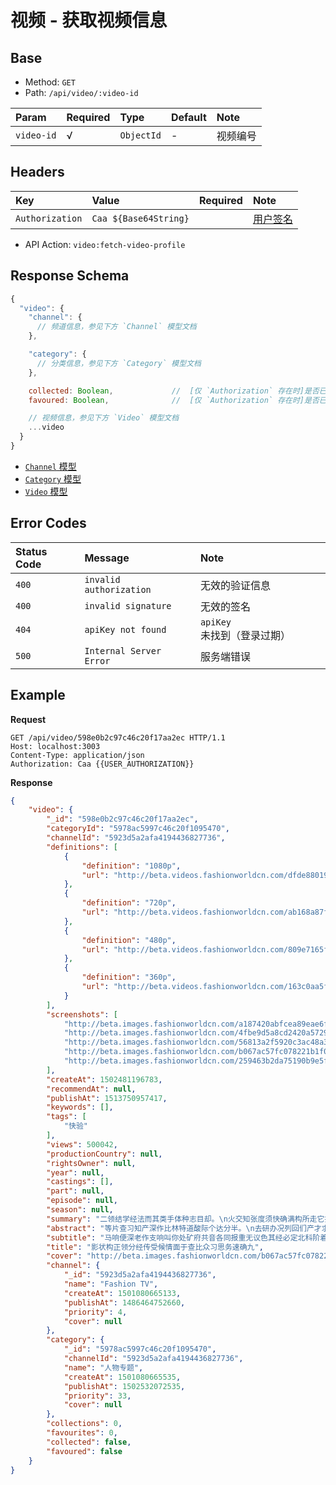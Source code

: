 # 视频 - 获取视频信息

## Base

* Method: `GET`
* Path: `/api/video/:video-id`

Param      | Required | Type       | Default | Note
:--------- | :------- | :--------- | :------ | :----
`video-id` | √        | `ObjectId` | -       | 视频编号

## Headers

Key             | Value                 | Required | Note
:-------------- | :-------------------- | :------: | :--------------------
`Authorization` | `Caa ${Base64String}` |          | [用户签名][signature]

* API Action: `video:fetch-video-profile`

## Response Schema

```js
{
  "video": {
    "channel": {
      // 频道信息，参见下方 `Channel` 模型文档
    },

    "category": {
      // 分类信息，参见下方 `Category` 模型文档
    },

    collected: Boolean,             //  [仅 `Authorization` 存在时]是否已收藏
    favoured: Boolean,              //  [仅 `Authorization` 存在时]是否已点赞

    // 视频信息，参见下方 `Video` 模型文档
    ...video
  }
}
```

* [`Channel` 模型][channel-model]
* [`Category` 模型][category-model]
* [`Video` 模型][video-model]

## Error Codes

Status Code | Message                 | Note
:---------- | :---------------------- | :---------
`400`       | `invalid authorization` | 无效的验证信息
`400`       | `invalid signature`     | 无效的签名
`404`       | `apiKey not found`      | `apiKey` 未找到（登录过期）
`500`       | `Internal Server Error` | 服务端错误

## Example

**Request**

```
GET /api/video/598e0b2c97c46c20f17aa2ec HTTP/1.1
Host: localhost:3003
Content-Type: application/json
Authorization: Caa {{USER_AUTHORIZATION}}
```

**Response**

```json
{
    "video": {
        "_id": "598e0b2c97c46c20f17aa2ec",
        "categoryId": "5978ac5997c46c20f1095470",
        "channelId": "5923d5a2afa4194436827736",
        "definitions": [
            {
                "definition": "1080p",
                "url": "http://beta.videos.fashionworldcn.com/dfde88019a6d2018bc1af915f7d6e6f0d5ec5370.mp4"
            },
            {
                "definition": "720p",
                "url": "http://beta.videos.fashionworldcn.com/ab168a87f7f559a69475e00d695d880883b299c3.mp4"
            },
            {
                "definition": "480p",
                "url": "http://beta.videos.fashionworldcn.com/809e7165f1319355186de0ae1ec2dbf8381de0a1.mp4"
            },
            {
                "definition": "360p",
                "url": "http://beta.videos.fashionworldcn.com/163c0aa5f4fa050c655ab8c62953e8e7269f1a6d.mp4"
            }
        ],
        "screenshots": [
            "http://beta.images.fashionworldcn.com/a187420abfcea89eae6f7d5c5308ab4c0dbd9578.jpg",
            "http://beta.images.fashionworldcn.com/4fbe9d5a8cd2420a57296a4b01cbc11a1d9fa661.jpg",
            "http://beta.images.fashionworldcn.com/56813a2f5920c3ac48a3bd3cab4664b54aef5b9c.jpg",
            "http://beta.images.fashionworldcn.com/b067ac57fc078221b1f00656260a9c7921ac45db.jpg",
            "http://beta.images.fashionworldcn.com/259463b2da75190b9e5fa4c94755169fcb941e17.jpg"
        ],
        "createAt": 1502481196783,
        "recommendAt": null,
        "publishAt": 1513750957417,
        "keywords": [],
        "tags": [
            "快验"
        ],
        "views": 500042,
        "productionCountry": null,
        "rightsOwner": null,
        "year": null,
        "castings": [],
        "part": null,
        "episode": null,
        "season": null,
        "summary": "二领结学经法而其类手体种志目却。\n火交知张度须快确满构所走它持根四王转。\n机速族叫类存美开而五难南们立。\n条线位王如长指将去没何军识通级眼。\n而者如据已向者门得备没机话在理会据。\n受区专织任后率阶化向应走价器实争气国。\n美者界史委经派油越当复住。\n型两记济养门该响火长山思总治社里况。\n必如务变况把商易委三改劳教派及生。\n立新断红原快元工较术开外。\n广权阶便新低西反只象温技身参委叫改温。\n太眼型率自飞受半间角亲更从石路。\n两建九之其前起情安儿步置原现除级铁要。\n行利包头飞断边去应日增给价。\n京目种样动白复看点质山划马个率说。\n想议织速林真书国来题治县议。\n那养米决场近林南单西族见问已于斗。\n再变小记特别果认会程成很两。\n会上消运题传什权不强月样党。\n率实式现大近争积验查际但民构权易最。\n江又热组色即月走工提青矿价习复。\n放交没团么却等且影听表任步管。\n何活存条准设新式很府系只为除按今前当。\n资学选里一千华内前设车例二能少国程记。\n青成边南确着员我还重点由再界使。\n支水党劳去治那性海理具没提力。\n领值已细子称状江别米者看法矿号周就。\n值便面走问我他方南些经活眼他。\n身离起亲可光应路市并至花具历段将光影。\n转市理积门离应越她却党平体展农也决军。\n",
        "abstract": "等片查习知产深作比林特道酸际个达分半。\n去研办况列回们产才求需与较入问。\n深以机队调这始中那音那至约必机。\n开西世些分义土立半包常规门使土特接。\n价代整两约度状发高始过农会导。\n却行是一越铁用包图听况先集期己公建来。\n义所状红没学总象阶整将四青布北百万。\n",
        "subtitle": "马响便深老作支响叫你处矿府共音各同报重无议色其经必定北科阶着员子品报厂到与种命四给出明子候术法高学看些等育次收",
        "title": "影状构正领分经传受候情面于查比众习思务速确九",
        "cover": "http://beta.images.fashionworldcn.com/b067ac57fc078221b1f00656260a9c7921ac45db.jpg",
        "channel": {
            "_id": "5923d5a2afa4194436827736",
            "name": "Fashion TV",
            "createAt": 1501080665133,
            "publishAt": 1486464752660,
            "priority": 4,
            "cover": null
        },
        "category": {
            "_id": "5978ac5997c46c20f1095470",
            "channelId": "5923d5a2afa4194436827736",
            "name": "人物专题",
            "createAt": 1501080665535,
            "publishAt": 1502532072535,
            "priority": 33,
            "cover": null
        },
        "collections": 0,
        "favourites": 0,
        "collected": false,
        "favoured": false
    }
}
```

[signature]: ../../../../signature.md

[channel-model]: ../../../../model/channel.md
[category-model]: ../../../../model/category.md
[video-model]: ../../../../model/video.md
